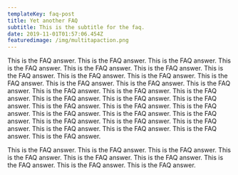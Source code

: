 ```yaml
---
templateKey: faq-post
title: Yet another FAQ
subtitle: This is the subtitle for the faq.
date: 2019-11-01T01:57:06.454Z
featuredimage: /img/multitapaction.png
---
```

This is the FAQ answer. This is the FAQ answer. This is the FAQ answer. This is the FAQ answer. This is the FAQ answer. This is the FAQ answer. This is the FAQ answer. This is the FAQ answer. This is the FAQ answer. This is the FAQ answer. This is the FAQ answer. This is the FAQ answer. This is the FAQ answer. This is the FAQ answer. This is the FAQ answer. This is the FAQ answer. This is the FAQ answer. This is the FAQ answer. This is the FAQ answer. This is the FAQ answer. This is the FAQ answer. This is the FAQ answer. This is the FAQ answer. This is the FAQ answer. This is the FAQ answer. This is the FAQ answer. This is the FAQ answer. This is the FAQ answer. This is the FAQ answer. This is the FAQ answer. This is the FAQ answer. This is the FAQ answer. 



This is the FAQ answer. This is the FAQ answer. This is the FAQ answer. This is the FAQ answer. This is the FAQ answer. This is the FAQ answer. This is the FAQ answer. This is the FAQ answer. This is the FAQ answer.
